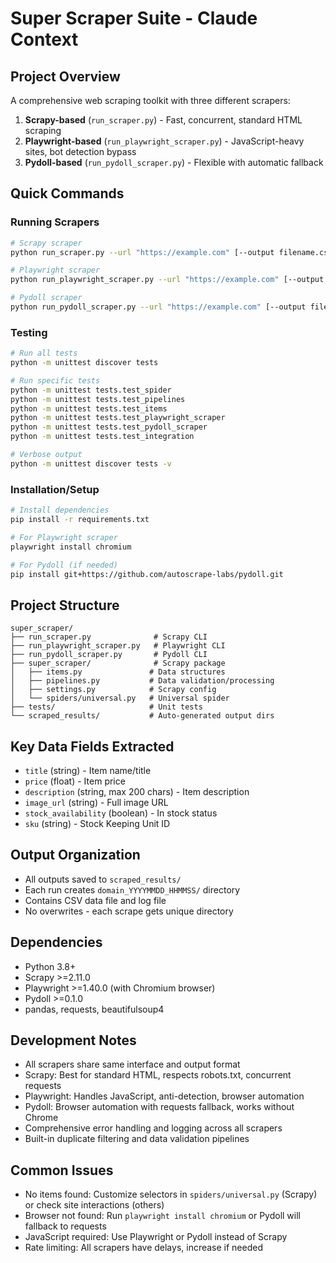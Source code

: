 # Super Scraper Suite - Claude Context

## Project Overview
A comprehensive web scraping toolkit with three different scrapers:
1. **Scrapy-based** (`run_scraper.py`) - Fast, concurrent, standard HTML scraping
2. **Playwright-based** (`run_playwright_scraper.py`) - JavaScript-heavy sites, bot detection bypass
3. **Pydoll-based** (`run_pydoll_scraper.py`) - Flexible with automatic fallback

## Quick Commands

### Running Scrapers
```bash
# Scrapy scraper
python run_scraper.py --url "https://example.com" [--output filename.csv] [--loglevel DEBUG]

# Playwright scraper  
python run_playwright_scraper.py --url "https://example.com" [--output filename.csv] [--max-pages 5] [--loglevel DEBUG]

# Pydoll scraper
python run_pydoll_scraper.py --url "https://example.com" [--output filename.csv] [--max-pages 5] [--loglevel DEBUG]
```

### Testing
```bash
# Run all tests
python -m unittest discover tests

# Run specific tests
python -m unittest tests.test_spider
python -m unittest tests.test_pipelines  
python -m unittest tests.test_items
python -m unittest tests.test_playwright_scraper
python -m unittest tests.test_pydoll_scraper
python -m unittest tests.test_integration

# Verbose output
python -m unittest discover tests -v
```

### Installation/Setup
```bash
# Install dependencies
pip install -r requirements.txt

# For Playwright scraper
playwright install chromium

# For Pydoll (if needed)
pip install git+https://github.com/autoscrape-labs/pydoll.git
```

## Project Structure
```
super_scraper/
├── run_scraper.py              # Scrapy CLI
├── run_playwright_scraper.py   # Playwright CLI  
├── run_pydoll_scraper.py       # Pydoll CLI
├── super_scraper/              # Scrapy package
│   ├── items.py               # Data structures
│   ├── pipelines.py           # Data validation/processing
│   ├── settings.py            # Scrapy config
│   └── spiders/universal.py   # Universal spider
├── tests/                     # Unit tests
└── scraped_results/           # Auto-generated output dirs
```

## Key Data Fields Extracted
- `title` (string) - Item name/title
- `price` (float) - Item price  
- `description` (string, max 200 chars) - Item description
- `image_url` (string) - Full image URL
- `stock_availability` (boolean) - In stock status
- `sku` (string) - Stock Keeping Unit ID

## Output Organization
- All outputs saved to `scraped_results/`
- Each run creates `domain_YYYYMMDD_HHMMSS/` directory
- Contains CSV data file and log file
- No overwrites - each scrape gets unique directory

## Dependencies
- Python 3.8+
- Scrapy >=2.11.0
- Playwright >=1.40.0 (with Chromium browser)
- Pydoll >=0.1.0
- pandas, requests, beautifulsoup4

## Development Notes
- All scrapers share same interface and output format
- Scrapy: Best for standard HTML, respects robots.txt, concurrent requests
- Playwright: Handles JavaScript, anti-detection, browser automation  
- Pydoll: Browser automation with requests fallback, works without Chrome
- Comprehensive error handling and logging across all scrapers
- Built-in duplicate filtering and data validation pipelines

## Common Issues
- No items found: Customize selectors in `spiders/universal.py` (Scrapy) or check site interactions (others)
- Browser not found: Run `playwright install chromium` or Pydoll will fallback to requests
- JavaScript required: Use Playwright or Pydoll instead of Scrapy
- Rate limiting: All scrapers have delays, increase if needed